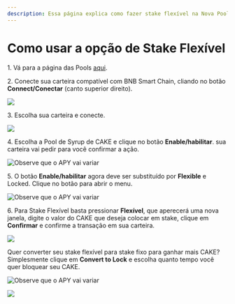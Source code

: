 ```yaml
---
description: Essa página explica como fazer stake flexível na Nova Pool de Syrup de CAKE
---
```


# Como usar a opção de Stake Flexível

1\. Vá para a página das Pools [aqui](https://pancakeswap.finance/pools).

2\. Conecte sua carteira compatível com BNB Smart Chain, cliando no botão **Connect/Conectar** (canto superior direito).

![](https://1397868517-files.gitbook.io/\~/files/v0/b/gitbook-x-prod.appspot.com/o/spaces%2F-MHREX7DHcljbY5IkjgJ-1972196547%2Fuploads%2Fgit-blob-76fa2b75b85741a28f2ee2765447fcac5d6d3ba2%2F2-how-to-stake-in-syrup-pool%20\(1\)%20\(2\).png?alt=media)

3\. Escolha sua carteira e conecte.

![](https://1397868517-files.gitbook.io/\~/files/v0/b/gitbook-x-prod.appspot.com/o/spaces%2F-MHREX7DHcljbY5IkjgJ-1972196547%2Fuploads%2Fgit-blob-548cf08efdbea00bb65c906f6daab4e0ce27eb2b%2F3-how-to-stake-in-syrup-pool.png?alt=media)

4\. Escolha a Pool de Syrup de CAKE e clique no botão **Enable/habilitar**. sua carteira vai pedir para você confirmar a ação.

![Observe que o APY vai variar](https://1397868517-files.gitbook.io/\~/files/v0/b/gitbook-x-prod.appspot.com/o/spaces%2F-MHREX7DHcljbY5IkjgJ-1972196547%2Fuploads%2Fgit-blob-3ac9de0c40f7320f1dd8a1f491daa3f0f99b1d09%2Fcake-pool-notenable.png?alt=media)

5\. O botão **Enable/habilitar** agora deve ser substituído por **Flexible** e Locked. Clique no botão para abrir o menu.

![Observe que o APY vai variar](https://1397868517-files.gitbook.io/\~/files/v0/b/gitbook-x-prod.appspot.com/o/spaces%2F-MHREX7DHcljbY5IkjgJ-1972196547%2Fuploads%2Fgit-blob-e2ac77c73d7cb07ddb1592a2ceaadae75f1e1fcf%2Fcake-pool-enabled1-small.png?alt=media)

6\. Para Stake Flexível basta pressionar **Flexível**, que aperecerá uma nova janela, digite o valor do CAKE que deseja colocar em stake, clique em **Confirmar** e confirme a transação em sua carteira.

![](https://1397868517-files.gitbook.io/\~/files/v0/b/gitbook-x-prod.appspot.com/o/spaces%2F-MHREX7DHcljbY5IkjgJ-1972196547%2Fuploads%2Fgit-blob-38d2573ddb477f881697d109115822b0bbfccfda%2Fcake-pool-flex-deposit.png?alt=media)

Quer converter seu stake flexível para stake fixo para ganhar mais CAKE? Simplesmente clique em **Convert to Lock** e escolha quanto tempo você quer bloquear seu CAKE.

![Observe que o APY vai variar](https://1397868517-files.gitbook.io/\~/files/v0/b/gitbook-x-prod.appspot.com/o/spaces%2F-MHREX7DHcljbY5IkjgJ-1972196547%2Fuploads%2Fgit-blob-058150892e6fd4578733f533b85033090f4c4d5c%2Fcake-pool-flex-convert.png?alt=media)

![](https://1397868517-files.gitbook.io/\~/files/v0/b/gitbook-x-prod.appspot.com/o/spaces%2F-MHREX7DHcljbY5IkjgJ-1972196547%2Fuploads%2Fgit-blob-66438d88bdde7b37760c22504d682dba5abbe420%2Fcake-pool-convert-lock.png?alt=media)
